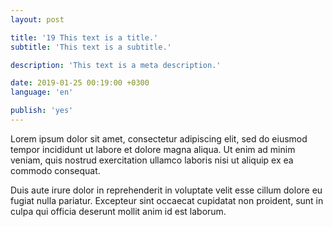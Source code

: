 ```yaml
---
layout: post

title: '19 This text is a title.'
subtitle: 'This text is a subtitle.'

description: 'This text is a meta description.'

date: 2019-01-25 00:19:00 +0300
language: 'en'

publish: 'yes'
---
```


Lorem ipsum dolor sit amet, consectetur adipiscing elit, sed do eiusmod tempor incididunt ut labore et dolore magna aliqua. Ut enim ad minim veniam, quis nostrud exercitation ullamco laboris nisi ut aliquip ex ea commodo consequat.

Duis aute irure dolor in reprehenderit in voluptate velit esse cillum dolore eu fugiat nulla pariatur. Excepteur sint occaecat cupidatat non proident, sunt in culpa qui officia deserunt mollit anim id est laborum.
